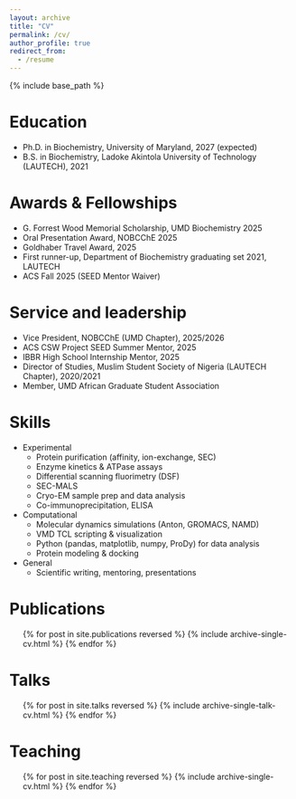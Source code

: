 ```yaml
---
layout: archive
title: "CV"
permalink: /cv/
author_profile: true
redirect_from:
  - /resume
---
```


{% include base_path %}

Education
======
* Ph.D. in Biochemistry, University of Maryland, 2027 (expected)
* B.S. in Biochemistry, Ladoke Akintola University of Technology (LAUTECH), 2021

Awards & Fellowships
======
* G. Forrest Wood Memorial Scholarship, UMD Biochemistry 2025  
* Oral Presentation Award, NOBCChE 2025  
* Goldhaber Travel Award, 2025  
* First runner-up, Department of Biochemistry graduating set 2021, LAUTECH  
* ACS Fall 2025 (SEED Mentor Waiver)

Service and leadership
======
* Vice President, NOBCChE (UMD Chapter), 2025/2026
* ACS CSW Project SEED Summer Mentor, 2025
* IBBR High School Internship Mentor, 2025
* Director of Studies, Muslim Student Society of Nigeria (LAUTECH Chapter), 2020/2021
* Member, UMD African Graduate Student Association

Skills
======
* Experimental
  * Protein purification (affinity, ion-exchange, SEC)
  * Enzyme kinetics & ATPase assays
  * Differential scanning fluorimetry (DSF)
  * SEC-MALS
  * Cryo-EM sample prep and data analysis
  * Co-immunoprecipitation, ELISA
* Computational
  * Molecular dynamics simulations (Anton, GROMACS, NAMD)
  * VMD TCL scripting & visualization
  * Python (pandas, matplotlib, numpy, ProDy) for data analysis
  * Protein modeling & docking
* General
  * Scientific writing, mentoring, presentations

Publications
======
  <ul>{% for post in site.publications reversed %}
    {% include archive-single-cv.html %}
  {% endfor %}</ul>
  
Talks
======
  <ul>{% for post in site.talks reversed %}
    {% include archive-single-talk-cv.html  %}
  {% endfor %}</ul>
  
Teaching
======
  <ul>{% for post in site.teaching reversed %}
    {% include archive-single-cv.html %}
  {% endfor %}</ul>
  

